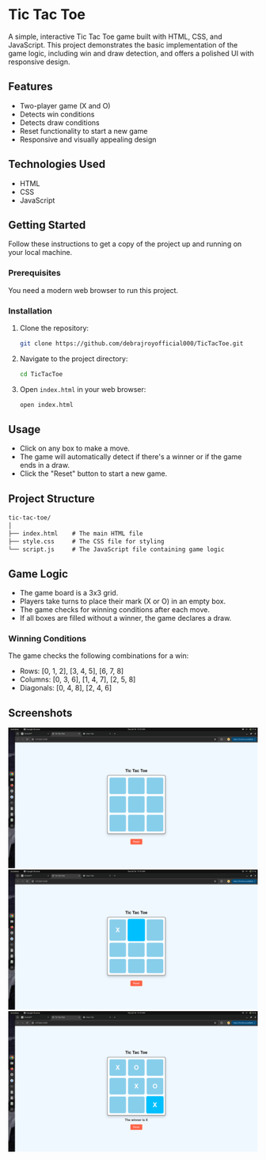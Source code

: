 # Tic Tac Toe

A simple, interactive Tic Tac Toe game built with HTML, CSS, and JavaScript. This project demonstrates the basic implementation of the game logic, including win and draw detection, and offers a polished UI with responsive design.

## Features

- Two-player game (X and O)
- Detects win conditions
- Detects draw conditions
- Reset functionality to start a new game
- Responsive and visually appealing design

## Technologies Used

- HTML
- CSS
- JavaScript

## Getting Started

Follow these instructions to get a copy of the project up and running on your local machine.

### Prerequisites

You need a modern web browser to run this project.

### Installation

1. Clone the repository:
   ```sh
   git clone https://github.com/debrajroyofficial000/TicTacToe.git
   ```
2. Navigate to the project directory:

   ```sh
   cd TicTacToe
   ```

3. Open `index.html` in your web browser:
   ```sh
   open index.html
   ```

## Usage

- Click on any box to make a move.
- The game will automatically detect if there's a winner or if the game ends in a draw.
- Click the "Reset" button to start a new game.

## Project Structure

```
tic-tac-toe/
│
├── index.html    # The main HTML file
├── style.css     # The CSS file for styling
└── script.js     # The JavaScript file containing game logic
```

## Game Logic

- The game board is a 3x3 grid.
- Players take turns to place their mark (X or O) in an empty box.
- The game checks for winning conditions after each move.
- If all boxes are filled without a winner, the game declares a draw.

### Winning Conditions

The game checks the following combinations for a win:

- Rows: [0, 1, 2], [3, 4, 5], [6, 7, 8]
- Columns: [0, 3, 6], [1, 4, 7], [2, 5, 8]
- Diagonals: [0, 4, 8], [2, 4, 6]

## Screenshots

![s1](./assets/s1.png)
![s2](./assets/s2.png)
![s3](./assets/s3.png)
